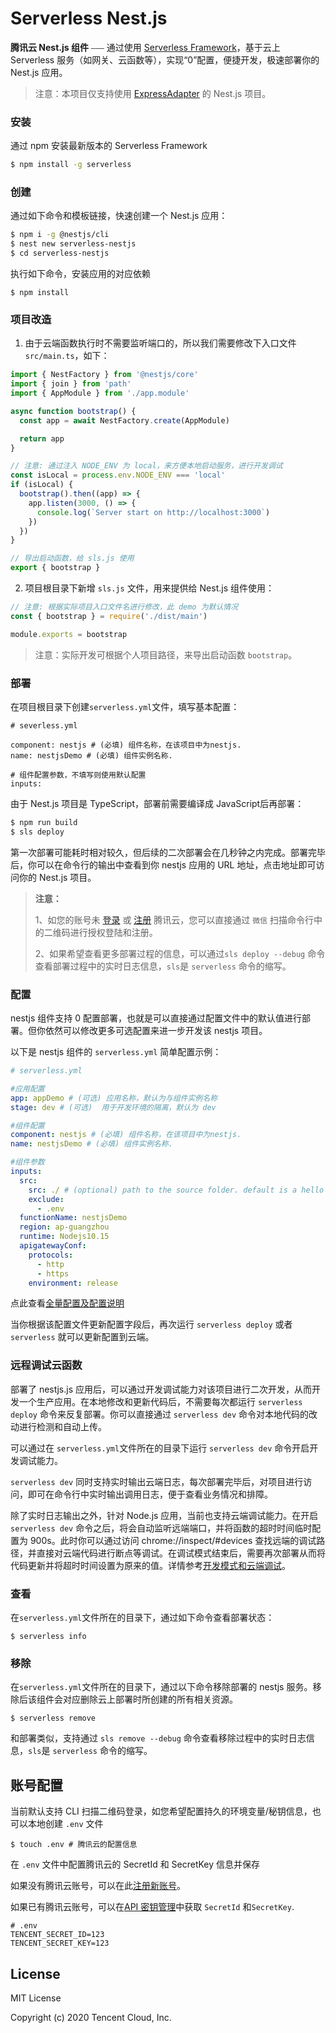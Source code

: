 # Serverless Nest.js

**腾讯云 Nest.js 组件** ⎯⎯⎯ 通过使用 [Serverless Framework](https://github.com/serverless/components/tree/cloud)，基于云上 Serverless 服务（如网关、云函数等），实现“0”配置，便捷开发，极速部署你的 Nest.js 应用。

> 注意：本项目仅支持使用 [ExpressAdapter](https://docs.nestjs.com/faq/http-adapter) 的 Nest.js 项目。

### 安装

通过 npm 安装最新版本的 Serverless Framework

```bash
$ npm install -g serverless
```

### 创建

通过如下命令和模板链接，快速创建一个 Nest.js 应用：

```bash
$ npm i -g @nestjs/cli
$ nest new serverless-nestjs
$ cd serverless-nestjs
```

执行如下命令，安装应用的对应依赖

```
$ npm install
```

### 项目改造

1. 由于云端函数执行时不需要监听端口的，所以我们需要修改下入口文件 `src/main.ts`，如下：

```typescript
import { NestFactory } from '@nestjs/core'
import { join } from 'path'
import { AppModule } from './app.module'

async function bootstrap() {
  const app = await NestFactory.create(AppModule)

  return app
}

// 注意: 通过注入 NODE_ENV 为 local，来方便本地启动服务，进行开发调试
const isLocal = process.env.NODE_ENV === 'local'
if (isLocal) {
  bootstrap().then((app) => {
    app.listen(3000, () => {
      console.log(`Server start on http://localhost:3000`)
    })
  })
}

// 导出启动函数，给 sls.js 使用
export { bootstrap }
```

2. 项目根目录下新增 `sls.js` 文件，用来提供给 Nest.js 组件使用：

```js
// 注意: 根据实际项目入口文件名进行修改，此 demo 为默认情况
const { bootstrap } = require('./dist/main')

module.exports = bootstrap
```

> 注意：实际开发可根据个人项目路径，来导出启动函数 `bootstrap`。

### 部署

在项目根目录下创建`serverless.yml`文件，填写基本配置：

```
# severless.yml

component: nestjs # (必填) 组件名称，在该项目中为nestjs.
name: nestjsDemo # (必填) 组件实例名称.

# 组件配置参数，不填写则使用默认配置
inputs:

```

由于 Nest.js 项目是 TypeScript，部署前需要编译成 JavaScript后再部署：

```bash
$ npm run build
$ sls deploy
```

第一次部署可能耗时相对较久，但后续的二次部署会在几秒钟之内完成。部署完毕后，你可以在命令行的输出中查看到你 nestjs 应用的 URL 地址，点击地址即可访问你的 Nest.js 项目。

> **注意：** 
>
> 1、如您的账号未 [登录](https://cloud.tencent.com/login) 或 [注册](https://cloud.tencent.com/register) 腾讯云，您可以直接通过 `微信` 扫描命令行中的二维码进行授权登陆和注册。
>
> 2、如果希望查看更多部署过程的信息，可以通过`sls deploy --debug` 命令查看部署过程中的实时日志信息，`sls`是 `serverless` 命令的缩写。



### 配置

nestjs 组件支持 0 配置部署，也就是可以直接通过配置文件中的默认值进行部署。但你依然可以修改更多可选配置来进一步开发该 nestjs 项目。

以下是 nestjs 组件的 `serverless.yml` 简单配置示例：

```yml
# serverless.yml

#应用配置
app: appDemo # (可选) 应用名称，默认为与组件实例名称
stage: dev # (可选)  用于开发环境的隔离，默认为 dev

#组件配置
component: nestjs # (必填) 组件名称，在该项目中为nestjs.
name: nestjsDemo # (必填) 组件实例名称.

#组件参数
inputs:
  src:
    src: ./ # (optional) path to the source folder. default is a hello world app.
    exclude:
      - .env
  functionName: nestjsDemo
  region: ap-guangzhou
  runtime: Nodejs10.15
  apigatewayConf:
    protocols:
      - http
      - https
    environment: release
```

点此查看[全量配置及配置说明](https://github.com/serverless-components/tencent-nestjs/tree/master/docs/configure.md)

当你根据该配置文件更新配置字段后，再次运行 `serverless deploy` 或者 `serverless` 就可以更新配置到云端。

### 远程调试云函数

部署了 nestjs.js 应用后，可以通过开发调试能力对该项目进行二次开发，从而开发一个生产应用。在本地修改和更新代码后，不需要每次都运行 `serverless deploy` 命令来反复部署。你可以直接通过 `serverless dev` 命令对本地代码的改动进行检测和自动上传。

可以通过在 `serverless.yml`文件所在的目录下运行 `serverless dev` 命令开启开发调试能力。

`serverless dev` 同时支持实时输出云端日志，每次部署完毕后，对项目进行访问，即可在命令行中实时输出调用日志，便于查看业务情况和排障。

除了实时日志输出之外，针对 Node.js 应用，当前也支持云端调试能力。在开启 `serverless dev` 命令之后，将会自动监听远端端口，并将函数的超时时间临时配置为 900s。此时你可以通过访问 chrome://inspect/#devices 查找远端的调试路径，并直接对云端代码进行断点等调试。在调试模式结束后，需要再次部署从而将代码更新并将超时时间设置为原来的值。详情参考[开发模式和云端调试](https://cloud.tencent.com/document/product/1154/43220)。

### 查看

在`serverless.yml`文件所在的目录下，通过如下命令查看部署状态：

```
$ serverless info
```

### 移除

在`serverless.yml`文件所在的目录下，通过以下命令移除部署的 nestjs 服务。移除后该组件会对应删除云上部署时所创建的所有相关资源。

```
$ serverless remove
```

和部署类似，支持通过 `sls remove --debug` 命令查看移除过程中的实时日志信息，`sls`是 `serverless` 命令的缩写。

## 账号配置

当前默认支持 CLI 扫描二维码登录，如您希望配置持久的环境变量/秘钥信息，也可以本地创建 `.env` 文件

```console
$ touch .env # 腾讯云的配置信息
```

在 `.env` 文件中配置腾讯云的 SecretId 和 SecretKey 信息并保存

如果没有腾讯云账号，可以在此[注册新账号](https://cloud.tencent.com/register)。

如果已有腾讯云账号，可以在[API 密钥管理](https://console.cloud.tencent.com/cam/capi)中获取 `SecretId` 和`SecretKey`.

```
# .env
TENCENT_SECRET_ID=123
TENCENT_SECRET_KEY=123
```

## License

MIT License

Copyright (c) 2020 Tencent Cloud, Inc.
